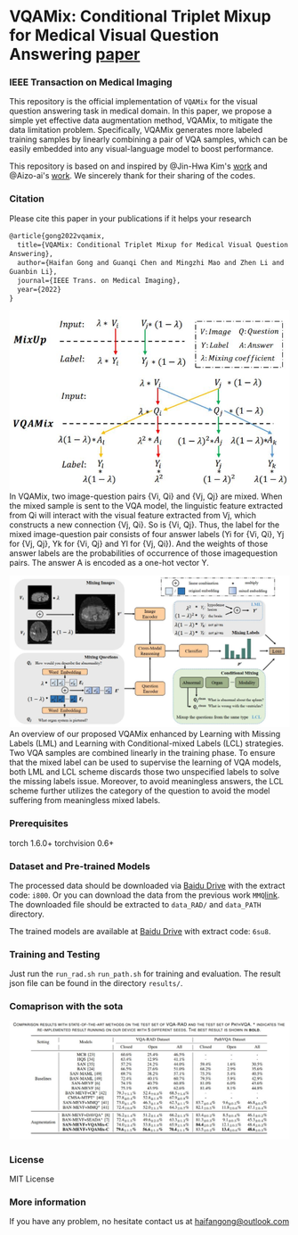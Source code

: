 # VQAMix: Conditional Triplet Mixup for Medical Visual Question Answering [paper](https://www.researchgate.net/publication/361364110_VQAMix_Conditional_Triplet_Mixup_for_Medical_Visual_Question_Answering) 
### IEEE Transaction on Medical Imaging 

This repository is the official implementation of `VQAMix` for the visual question answering task in medical domain. In this paper, we propose a simple yet effective data augmentation method, VQAMix, to mitigate the data limitation problem. Specifically, VQAMix generates more labeled training samples by linearly combining a pair of VQA samples, which can be easily embedded into any visual-language model to boost performance.

This repository is based on and inspired by @Jin-Hwa Kim's [work](https://github.com/jnhwkim/ban-vqa) and @Aizo-ai's [work](https://github.com/aioz-ai/MICCAI19-MedVQA). We sincerely thank for their sharing of the codes.


### Citation

Please cite this paper in your publications if it helps your research

```
@article{gong2022vqamix,
  title={VQAMix: Conditional Triplet Mixup for Medical Visual Question Answering},
  author={Haifan Gong and Guanqi Chen and Mingzhi Mao and Zhen Li and Guanbin Li},
  journal={IEEE Trans. on Medical Imaging},
  year={2022}
}
```

![Overview of the vqamix framework](./fig/vqamix.jpg)
In VQAMix, two image-question pairs {Vi, Qi} and {Vj, Qj} are mixed. When the mixed sample is  sent to the VQA model, the linguistic feature extracted from Qi will interact with the visual feature extracted from Vj, which constructs a new connection {Vj, Qi}. So is {Vi, Qj}. Thus, the label for the mixed image-question pair consists of four answer labels (Yi for {Vi, Qi}, Yj for {Vj, Qj}, Yk for {Vi, Qj} and Yl for {Vj, Qi}). And the weights of those answer labels are the probabilities of occurrence of those imagequestion pairs. The answer A is encoded as a one-hot vector Y.

![Details of the vqamix framework](./fig/pipeline.jpg)
An overview of our proposed VQAMix enhanced by Learning with Missing Labels (LML) and Learning with Conditional-mixed Labels (LCL) strategies. Two VQA samples are combined linearly in the training phase. To ensure that the mixed label can be used to supervise the learning of VQA models, both LML and LCL scheme discards those two unspecified labels to solve the missing labels issue. Moreover, to avoid meaningless answers, the LCL scheme further utilizes the category of the question to avoid the model suffering from meaningless mixed labels.

### Prerequisites
torch                       1.6.0+
torchvision                 0.6+

### Dataset and Pre-trained Models

The processed data should be downloaded via [Baidu Drive](https://pan.baidu.com/s/1U4ohCzTkSVv4My5mcxUrJg) with the extract code: `i800`. 
Or you can download the data from the previous work `MMQ`[link](https://github.com/aioz-ai/MICCAI21_MMQ). The downloaded file should be extracted to `data_RAD/` and `data_PATH` directory.

The trained models are available at [Baidu Drive](https://pan.baidu.com/s/1zfgNMOcthRW1guG37YPw_g) with extract code: `6su8`.

### Training and Testing
Just run the `run_rad.sh` `run_path.sh` for training and evaluation.
The result json file can be found in the directory `results/`.

### Comaprison with the sota
![Comparison](./fig/sota.jpg)


### License
MIT License

### More information
If you have any problem, no hesitate contact us at haifangong@outlook.com
